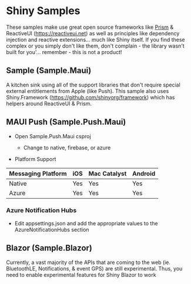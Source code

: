 # Shiny Samples

These samples make use great open source frameworks like [Prism](https://prismlibrary.com) & ReactiveUI (https://reactiveui.net) as well
as principles like dependency injection and reactive extensions... much like Shiny itself.  If you find these complex or you simply don't like them, don't complain - the library wasn't built for you'...
remember - this is not a product! 

## Sample (Sample.Maui)
A kitchen sink using all of the support libraries that don't require special external entitlements from Apple (like Push).
This sample also uses Shiny.Framework (https://github.com/shinyorg/framework) which has helpers around ReactiveUI & Prism.

## MAUI Push (Sample.Push.Maui)

* Open Sample.Push.Maui csproj
    * Change <PushProvider> to native, firebase, or azure

* Platform Support

|Messaging Platform|iOS|Mac Catalyst|Android|
|------------------|---|------------|-------|
|Native|Yes|Yes|Yes|
|Azure|Yes|Yes|Yes|

### Azure Notification Hubs
* Edit appsettings.json and add the appropriate values to the AzureNotificationHubs section

## Blazor (Sample.Blazor)
Currently, a vast majority of the APIs that are coming to the web (ie. BluetoothLE, Notifications, & event GPS) are still experimental.  Thus, you need to enable experimental features for Shiny Blazor to work